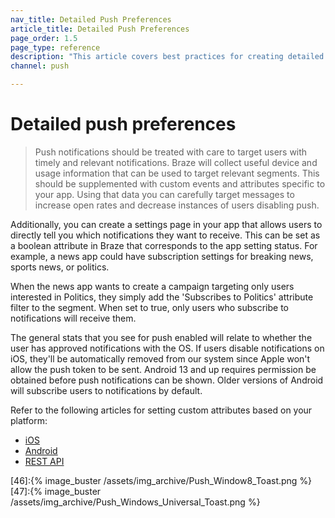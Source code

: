 ```yaml
---
nav_title: Detailed Push Preferences
article_title: Detailed Push Preferences
page_order: 1.5
page_type: reference
description: "This article covers best practices for creating detailed push preferences for your users."
channel: push

---
```


# Detailed push preferences

> Push notifications should be treated with care to target users with timely and relevant notifications. Braze will collect useful device and usage information that can be used to target relevant segments. This should be supplemented with custom events and attributes specific to your app. Using that data you can carefully target messages to increase open rates and decrease instances of users disabling push.

Additionally, you can create a settings page in your app that allows users to directly tell you which notifications they want to receive. This can be set as a boolean attribute in Braze that corresponds to the app setting status. For example, a news app could have subscription settings for breaking news, sports news, or politics.

When the news app wants to create a campaign targeting only users interested in Politics, they simply add the 'Subscribes to Politics' attribute filter to the segment. When set to true, only users who subscribe to notifications will receive them.

The general stats that you see for push enabled will relate to whether the user has approved notifications with the OS. If users disable notifications on iOS, they'll be automatically removed from our system since Apple won't allow the push token to be sent. Android 13 and up requires permission be obtained before push notifications can be shown. Older versions of Android will subscribe users to notifications by default.

Refer to the following articles for setting custom attributes based on your platform:
- [iOS][4]
- [Android][5]
- [REST API][10]

[4]: {{site.baseurl}}/developer_guide/platform_integration_guides/swift/analytics/setting_custom_attributes/
[5]: {{site.baseurl}}/developer_guide/platform_integration_guides/android/analytics/setting_custom_attributes/#setting-custom-attributes
[10]: {{site.baseurl}}/developer_guide/rest_api/user_data/#user-attributes-object-specification
[46]:{% image_buster /assets/img_archive/Push_Window8_Toast.png %}
[47]:{% image_buster /assets/img_archive/Push_Windows_Universal_Toast.png %}
